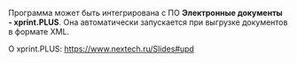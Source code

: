 Программа может быть интегрирована с ПО **Электронные документы - xprint.PLUS**. Она автоматически запускается при выгрузке документов в формате XML.


О xprint.PLUS: 
https://www.nextech.ru/Slides#upd
